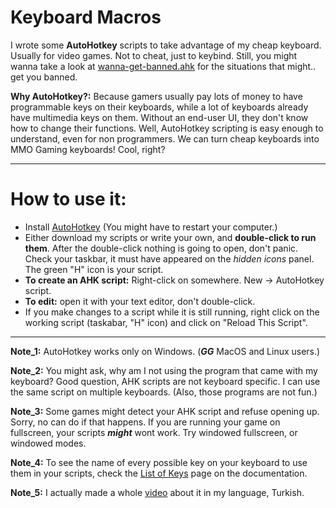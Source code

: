 # Keyboard Macros
I wrote some **AutoHotkey** scripts to take advantage of my cheap keyboard. Usually for video games. Not to cheat, just to keybind. Still, you might wanna take a look at [wanna-get-banned.ahk](https://github.com/KIRPAT/keyboard-macros/blob/master/wanna-get-banned.ahk) for the situations that might.. get you banned. 

**Why AutoHotkey?:** Because gamers usually pay lots of money to have programmable keys on their keyboards, while a lot of keyboards already have multimedia keys on them. Without an end-user UI, they don't know how to change their functions. Well, AutoHotkey scripting is easy enough to understand, even for non programmers. We can turn cheap keyboards into MMO Gaming keyboards! Cool, right?  

---
# How to use it:
* Install [AutoHotkey](https://www.autohotkey.com/) (You might have to restart your computer.)
* Either download my scripts or write your own, and **double-click to run them**. After the double-click nothing is going to open, don't panic. Check your taskbar, it must have appeared on the *hidden icons* panel. The green "H" icon is your script. 
* **To create an AHK script:** Right-click on somewhere. New -> AutoHotkey script.
* **To edit:** open it with your text editor, don't double-click.
* If you make changes to a script while it is still running, right click on the working script (taskabar, "H" icon) and click on "Reload This Script".

---
**Note_1:** AutoHotkey works only on Windows. (***GG*** MacOS and Linux users.) 

**Note_2:** You might ask, why am I not using the program that came with my keyboard? Good question, AHK scripts are not keyboard specific. I can use the same script on multiple keyboards. (Also, those programs are not fun.)

**Note_3:** Some games might detect your AHK script and refuse opening up. Sorry, no can do if that happens. If you are running your game on fullscreen, your scripts ***might*** wont work. Try windowed fullscreen, or windowed modes. 

**Note_4:** To see the name of every possible key on your keyboard to use them in your scripts, check the [List of Keys](https://www.autohotkey.com/docs/KeyList.htm) page on the documentation.

**Note_5:** I actually made a whole [video](https://youtu.be/aZVNEJgHlrA) about it in my language, Turkish.  